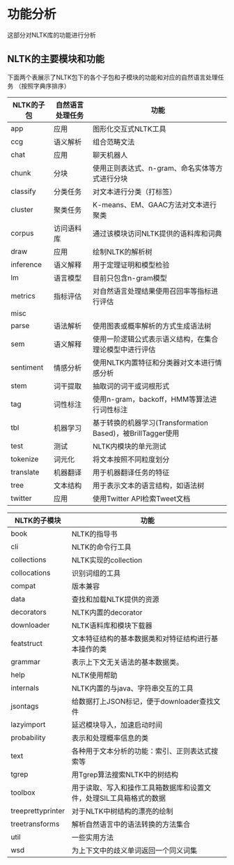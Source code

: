 # 功能分析

这部分对NLTK库的功能进行分析 

## NLTK的主要模块和功能 

下面两个表展示了NLTK包下的各个子包和子模块的功能和对应的自然语言处理任务 （按照字典序排序）

| NLTK的子包   | 自然语言处理任务 | 功能                                             |
|-----------|----------|------------------------------------------------|
| app       | 应用       | 图形化交互式NLTK工具                                   |
| ccg       | 语义解析     | 组合范畴文法                                         |
| chat      | 应用       | 聊天机器人                                          |
| chunk     | 分块       | 使用正则表达式、n-gram、命名实体等方式进行分块                     |
| classify  | 分类任务     | 对文本进行分类（打标签）                                   |
| cluster   | 聚类任务     | K-means、EM、GAAC方法对文本进行聚类                       |
| corpus    | 访问语料库    | 通过该模块访问NLTK提供的语料库和词典                           |
| draw      | 应用       | 绘制NLTK的解析树                                     |
| inference | 语义解释     | 用于定理证明和模型检验                                    |
| lm        | 语言模型     | 目前只包含n-gram模型                                  |
| metrics   | 指标评估     | 对自然语言处理结果使用召回率等指标进行评估                          |
| misc      |||
| parse     | 语法解析     | 使用图表或概率解析的方式生成语法树                              |
| sem       | 语义解释     | 使用一阶逻辑公式表示语义结构，在集合理论模型中进行评估                    |
| sentiment | 情感分析     | 使用NLTK内置特征和分类器对文本进行情感分析                        |
| stem      | 词干提取     | 抽取词的词干或词根形式                                    |
| tag       | 词性标注     | 使用n-gram，backoff，HMM等算法进行词性标注                  |
| tbl       | 机器学习     | 基于转换的机器学习(Transformation Based)，被BrillTagger使用 |
| test      | 测试       | NLTK内模块的单元测试                                   |
| tokenize  | 词元化      | 将文本按照不同粒度划分                                    |
| translate | 机器翻译     | 用于机器翻译任务的特征                                    |
| tree      | 文本结构     | 用于表示文本的语言结构，如语法树                               |
| twitter   | 应用       | 使用Twitter API检索Tweet文档                         |


| NLTK的子模块          | 功能                                  |
|-------------------|-------------------------------------|
| book              | NLTK的指导书                            |
| cli               | NLTK的命令行工具                          |
| collections       | NLTK实现的collection                   |
| collocations      | 识别词组的工具                             |
| compat            | 版本兼容                                |
| data              | 查找和加载NLTK提供的资源                      |
| decorators        | NLTK内置的decorator                    |
| downloader        | NLTK语料库和模块下载器                       |
| featstruct        | 文本特征结构的基本数据类和对特征结构进行基本操作的类          |
| grammar           | 表示上下文无关语法的基本数据类。                    |
| help              | NLTK使用帮助                            |
| internals         | NLTK内置的与java、字符串交互的工具               |
| jsontags          | 给数据打上JSON标记，便于downloader查找文件        |
| lazyimport        | 延迟模块导入，加速启动时间                       |
| probability       | 表示和处理概率信息的类                         |
| text              | 各种用于文本分析的功能：索引、正则表达式搜索等             |
| tgrep             | 用Tgrep算法搜索NLTK中的树结构                 |
| toolbox           | 用于读取、写入和操作工具箱数据库和设置文件，处理SIL工具箱格式的数据 |
| treeprettyprinter | 对于NLTK中树结构的漂亮的绘制                    |
| treetransforms    | 解析自然语言中的语法转换的方法集合                   |
| util              | 一些实用方法                              |
| wsd               | 为上下文中的歧义单词返回一个同义词集                  |



